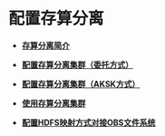 # 配置存算分离<a name="mrs_01_0440"></a>

-   **[存算分离简介](存算分离简介.md)**  

-   **[配置存算分离集群（委托方式）](配置存算分离集群（委托方式）.md)**  

-   **[配置存算分离集群（AKSK方式）](配置存算分离集群（AKSK方式）.md)**  

-   **[使用存算分离集群](使用存算分离集群.md)**  

-   **[配置HDFS映射方式对接OBS文件系统](配置HDFS映射方式对接OBS文件系统.md)**  


